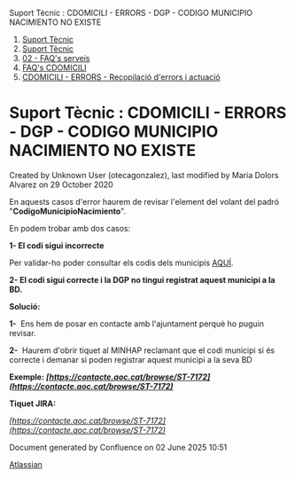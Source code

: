 Suport Tècnic : CDOMICILI - ERRORS - DGP - CODIGO MUNICIPIO NACIMIENTO NO EXISTE  

1.  [Suport Tècnic](index.md)
2.  [Suport Tècnic](13893782.md)
3.  [02 - FAQ's serveis](26313393.md)
4.  [FAQ's CDOMICILI](28705548.md)
5.  [CDOMICILI - ERRORS - Recopilació d'errors i actuació](36340023.md)

Suport Tècnic : CDOMICILI - ERRORS - DGP - CODIGO MUNICIPIO NACIMIENTO NO EXISTE
================================================================================

Created by Unknown User (otecagonzalez), last modified by Maria Dolors Alvarez on 29 October 2020

En aquests casos d'error haurem de revisar l'element del volant del padró "**CodigoMunicipioNacimiento**".

En podem trobar amb dos casos: 

**1- El codi sigui incorrecte**

Per validar-ho poder consultar els codis dels municipis [AQUÍ](https://www.ine.es/daco/daco42/codmun/codmun19/19codmun.xlsx).

  

**2- El codi sigui correcte i la DGP no tingui registrat aquest municipi a la BD.**

  

**Solució:**

**1-**  Ens hem de posar en contacte amb l'ajuntament perquè ho puguin revisar.

**2-**  Haurem d'obrir tiquet al MINHAP reclamant que el codi municipi si és correcte i demanar si poden registrar aquest municipi a la seva BD

**Exemple: _[https://contacte.aoc.cat/browse/ST-7172](https://contacte.aoc.cat/browse/ST-7172)_**

  

**Tiquet JIRA:** 

_[https://contacte.aoc.cat/browse/ST-7172](https://contacte.aoc.cat/browse/ST-7172)_

Document generated by Confluence on 02 June 2025 10:51

[Atlassian](http://www.atlassian.com/)
